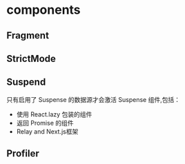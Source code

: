 # components

## Fragment

## StrictMode

## Suspend
只有启用了 Suspense 的数据源才会激活 Suspense 组件,包括：
- 使用 React.lazy 包装的组件
- 返回 Promise 的组件
- Relay and Next.js框架


## Profiler